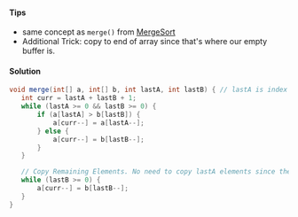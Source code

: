 #### Tips

- same concept as `merge()` from [MergeSort](https://github.com/RodneyShag/Interview_solutions/blob/master/Solutions/Merge%20Sort.md)
- Additional Trick: copy to end of array since that's where our empty buffer is.

#### Solution

```java
void merge(int[] a, int[] b, int lastA, int lastB) { // lastA is index of last element in array. Same with lastB
   int curr = lastA + lastB + 1;
   while (lastA >= 0 && lastB >= 0) {
       if (a[lastA] > b[lastB]) {
           a[curr--] = a[lastA--];
       } else {
           a[curr--] = b[lastB--];
       }
   }

   // Copy Remaining Elements. No need to copy lastA elements since they're already in correct spot
   while (lastB >= 0) {
       a[curr--] = b[lastB--];
   }
}
```
